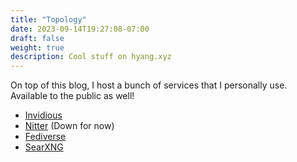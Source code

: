 ```yaml
---
title: "Topology"
date: 2023-09-14T19:27:08-07:00
draft: false
weight: true
description: Cool stuff on hyang.xyz
---
```


On top of this blog, I host a bunch of services that I personally use. Available to the public as well!

<!--more-->

- [Invidious](https://inv.hyang.xyz)
- [Nitter](https://xitter.hyang.xyz) (Down for now)
- [Fediverse](https://post.hyang.xyz)
- [SearXNG](https://searx.hyang.xyz/)
